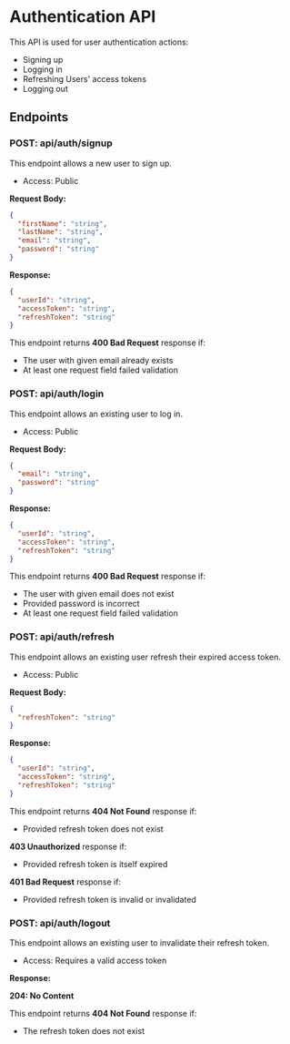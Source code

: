 # Authentication API

This API is used for user authentication actions: 
- Signing up
- Logging in
- Refreshing Users' access tokens
- Logging out

## Endpoints

### POST: api/auth/signup

This endpoint allows a new user to sign up.

* Access: Public

**Request Body:**

```json
{
  "firstName": "string",
  "lastName": "string",
  "email": "string",
  "password": "string"
}
```

**Response:**

```json
{
  "userId": "string",
  "accessToken": "string",
  "refreshToken": "string"
}
```
This endpoint returns **400 Bad Request** response if:
- The user with given email already exists
- At least one request field failed validation

### POST: api/auth/login

This endpoint allows an existing user to log in.

* Access: Public

**Request Body:**

```json
{
  "email": "string",
  "password": "string"
}
```

**Response:**

```json
{
  "userId": "string",
  "accessToken": "string",
  "refreshToken": "string"
}
```

This endpoint returns **400 Bad Request** response if:
- The user with given email does not exist
- Provided password is incorrect
- At least one request field failed validation

### POST: api/auth/refresh

This endpoint allows an existing user refresh their expired access token.

* Access: Public

**Request Body:**

```json
{
  "refreshToken": "string"
}
```

**Response:**

```json
{
  "userId": "string",
  "accessToken": "string",
  "refreshToken": "string"
}
```
This endpoint returns **404 Not Found** response if:
- Provided refresh token does not exist

**403 Unauthorized** response if:
- Provided refresh token is itself expired

**401 Bad Request** response if:
- Provided refresh token is invalid or invalidated

### POST: api/auth/logout

This endpoint allows an existing user to invalidate their refresh token.

* Access: Requires a valid access token

**Response:**

**204: No Content**

This endpoint returns **404 Not Found** response if:
- The refresh token does not exist